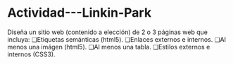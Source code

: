 # Actividad---Linkin-Park
Diseña un sitio web (contenido a elección) de 2 o 3 páginas web que incluya:
❑Etiquetas semánticas (html5).
❑Enlaces externos e internos.
❑Al menos una imágen (html5).
❑Al menos una tabla.
❑Estilos externos e internos (CSS3).
